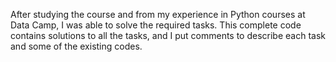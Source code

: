 After studying the course and from my experience in Python courses at Data Camp, I was able to solve the required tasks. This complete code contains solutions to all the tasks, and I put comments to describe each task and some of the existing codes.


